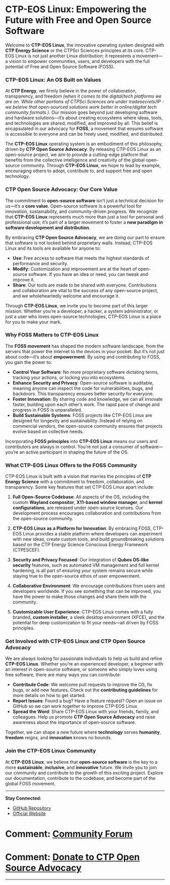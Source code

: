 # CTP-EOS Linux: Empowering the Future with Free and Open Source Software

Welcome to **CTP-EOS Linux**, the innovative operating system designed with **CTP Energy Science** or the CTPSci Sciences principles at its core. CTP-EOS Linux is not just another Linux distribution; it represents a movement—a vision to empower communities, users, and developers with the full potential of Free and Open Source Software (FOSS).

### **CTP-EOS Linux: An OS Built on Values**

At **CTP Energy**, we firmly believe in the power of collaboration, transparency, and freedom *(when it comes to the digital/tech platforms we are on. While other portions of CTPSci Sciences are under tradesecrets/IP - we beleive that open-sourced solutions work better in online/digital tech community formats.)*. Our mission goes beyond just developing software and hardware solutions—it’s about creating ecosystems where ideas, tools, and technologies are shared, modified, and improved by all. This belief is encapsulated in our advocacy for **FOSS**, a movement that ensures software is accessible to everyone and can be freely used, modified, and distributed.

The **CTP-EOS Linux** operating system is an embodiment of this philosophy, driven by **CTP Open Source Advocacy**. By releasing CTP-EOS Linux as an open-source project, we aim to provide a cutting-edge platform that benefits from the collective intelligence and creativity of the global open-source community. Through **CTP-EOS Linux**, we hope to lead by example, encouraging others to adopt, contribute to, and support free and open technology.

### **CTP Open Source Advocacy: Our Core Value**

The commitment to **open-source software** isn’t just a technical decision for us—it’s a **core value**. Open-source software is a powerful tool for innovation, sustainability, and community-driven progress. We recognize that **CTP-EOS Linux** represents much more than just a tool for personal and professional use; it’s part of a larger movement to foster a **new paradigm in software development and distribution**.

By embracing **CTP Open Source Advocacy**, we are doing our part to ensure that software is not locked behind proprietary walls. Instead, CTP-EOS Linux and its tools are available for anyone to:

* **Use**: Free access to software that meets the highest standards of performance and security.
* **Modify**: Customization and improvement are at the heart of open-source software. If you have an idea or need, you can tweak and improve it.
* **Share**: Our tools are made to be shared with everyone. Contributions and collaboration are vital to the success of any open-source project, and we wholeheartedly welcome and encourage it.

Through **CTP-EOS Linux**, we invite you to become part of this larger mission. Whether you’re a developer, a hacker, a system administrator, or just a user who loves open-source technologies, CTP-EOS Linux is a place for you to make your mark.

### **Why FOSS Matters to CTP-EOS Linux**

The **FOSS movement** has shaped the modern software landscape, from the servers that power the internet to the devices in your pocket. But it’s not just about code—it’s about **empowerment**. By using and contributing to FOSS, you gain the power to:

* **Control Your Software**: No more proprietary software dictating terms, tracking your actions, or locking you into ecosystems.
* **Enhance Security and Privacy**: Open-source software is auditable, meaning anyone can inspect the code for vulnerabilities, bugs, and backdoors. This transparency ensures better security for everyone.
* **Foster Innovation**: By sharing code and knowledge, we can all innovate faster, building upon each other’s work. The rapid pace of change and progress in FOSS is unparalleled.
* **Build Sustainable Systems**: FOSS projects like CTP-EOS Linux are designed for longevity and sustainability. Instead of relying on commercial vendors, the open-source community ensures that projects evolve based on collective needs.

Incorporating **FOSS principles** into **CTP-EOS Linux** means our users and contributors are always in control. You’re not just a consumer of software—you’re an active participant in shaping the future of the OS.

### **What CTP-EOS Linux Offers to the FOSS Community**

CTP-EOS Linux is built with a vision that marries the principles of **CTP Energy Science** with a commitment to freedom, collaboration, and transparency. Some key features that set CTP-EOS Linux apart include:

1. **Full Open-Source Codebase**: All aspects of the OS, including the custom **Wayland compositor**, **X11-based window manager**, and **kernel configurations**, are released under open-source licenses. Our development process encourages collaboration and contributions from the open-source community.

2. **CTP-EOS Linux as a Platform for Innovation**: By embracing FOSS, CTP-EOS Linux provides a stable platform where developers can experiment with new ideas, create custom tools, and build groundbreaking solutions based on the CTP Energy Science Conscious Energy Framework (CTPESCEF).

3. **Security and Privacy Focused**: Our integration of **Qubes OS-like security** features, such as automated VM management and full kernel hardening, is all part of ensuring your system remains secure while staying true to the open-source ethos of user empowerment.

4. **Collaborative Environment**: We encourage contributions from users and developers worldwide. If you see something that can be improved, you have the power to make those changes and share them with the community.

5. **Customizable User Experience**: CTP-EOS Linux comes with a fully branded, **custom installer**, a sleek desktop environment (XFCE), and the potential for deep customization to fit your needs—all driven by FOSS principles.

### **Get Involved with CTP-EOS Linux and CTP Open Source Advocacy**

We are always looking for passionate individuals to help us build and refine **CTP-EOS Linux**. Whether you’re an experienced developer, a beginner with an interest in open-source software, or someone who simply loves using free software, there are many ways you can contribute:

* **Contribute Code**: We welcome pull requests to improve the OS, fix bugs, or add new features. Check out the **contributing guidelines** for more details on how to get started.
* **Report Issues**: Found a bug? Have a feature request? Open an issue on GitHub so we can work together to improve CTP-EOS Linux.
* **Spread the Word**: Share CTP-EOS Linux with your friends, family, and colleagues. Help us promote **CTP Open Source Advocacy** and raise awareness about the importance of open-source software.

Together, we can shape a new future where **technology** serves **humanity**, **freedom** reigns, and **innovation** knows no bounds.

### **Join the CTP-EOS Linux Community**

At **CTP-EOS Linux**, we believe that **open-source software** is the key to a more **sustainable**, **inclusive**, and **innovative** future. We invite you to join our community and contribute to the growth of this exciting project. Explore our documentation, contribute to the codebase, and become part of the global FOSS movement.

---

**Stay Connected:**

* [GitHub Repository](https://github.com/ctp-eos)
* [Official Website](https://www.ctp-eos.org)
# Comment: [Community Forum](https://forum.ctp-eos.com)
# Comment: [Donate to CTP Open Source Advocacy](https://www.ctp-eos.com/donate)

---


